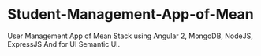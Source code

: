 # Student-Management-App-of-Mean
User Management App of Mean Stack using Angular 2, MongoDB, NodeJS, ExpressJS And for UI Semantic UI.
